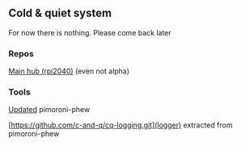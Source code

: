 ## Cold &amp; quiet system

For now there is nothing. Please come back later

### Repos

[Main hub (rpi2040)](https://github.com/c-and-q/hub) (even not alpha)

### Tools

[Updated](https://github.com/c-and-q/phew) pimoroni-phew

[https://github.com/c-and-q/cq-logging.git](logger) extracted from pimoroni-phew
